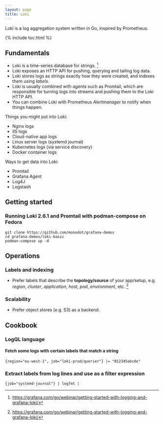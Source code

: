 ```yaml
---
layout: page
title: Loki
---
```


Loki is a log aggregation system written in Go, inspired by Prometheus.

{% include toc.html %}

## Fundamentals

- Loki is a time-series database for strings. [^1]
- Loki exposes an HTTP API for pushing, querying and tailing log data.
- Loki stores logs as strings exactly how they were created, and indexes them using _labels_.
- Loki is usually combined with _agents_ such as Promtail, which are responsible for turning logs into streams and pushing them to the Loki HTTP API.
- You can combine Loki with Prometheus _Alertmanager_ to notify when things happen.

Things you might put into Loki:

- Nginx logs
- IIS logs
- Cloud-native app logs
- Linux server logs (systemd journal)
- Kubernetes logs (via service discovery)
- Docker container logs

Ways to get data into Loki:

- Promtail
- Grafana Agent
- Log4J
- Logstash

## Getting started

### Running Loki 2.6.1 and Promtail with podman-compose on Fedora

```
git clone https://github.com/monodot/grafana-demos
cd grafana-demos/loki-basic
podman-compose up -d
```

## Operations

### Labels and indexing

- Prefer labels that describe the **topology/source** of your app/setup, e.g. _region_, _cluster_, _application_, _host_, _pod_, _environment_, etc. [^1]

### Scalability

- Prefer object stores (e.g. S3) as a backend.

## Cookbook

### LogQL language

#### Fetch some logs with certain labels that match a string

```
{region="eu-west-1", job="loki-prod/querier"} |= "012345abcde"
```

### Extract labels from log lines and use as a filter expression

```
{job="systemd-journal"} | logfmt | 
```


[^1]: <https://grafana.com/go/webinar/getting-started-with-logging-and-grafana-loki/>
